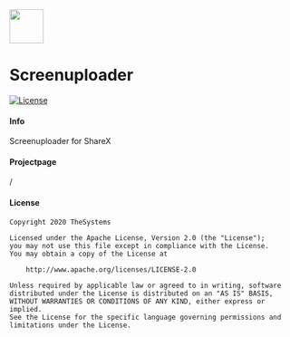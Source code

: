 <img src="https://the-systems.eu/images/favicons/apple-touch-icon.png" width="60px" />

# Screenuploader
[![License](https://img.shields.io/badge/License-Apache%202.0-blue.svg)](https://opensource.org/licenses/Apache-2.0)

#### Info

Screenuploader for ShareX

#### Projectpage

/

#### License

    Copyright 2020 TheSystems
    
    Licensed under the Apache License, Version 2.0 (the "License");
    you may not use this file except in compliance with the License.
    You may obtain a copy of the License at
    
        http://www.apache.org/licenses/LICENSE-2.0
    
    Unless required by applicable law or agreed to in writing, software
    distributed under the License is distributed on an "AS IS" BASIS,
    WITHOUT WARRANTIES OR CONDITIONS OF ANY KIND, either express or implied.
    See the License for the specific language governing permissions and
    limitations under the License.
   
